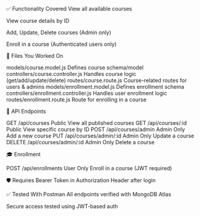 ✅ Functionality Covered
View all available courses

View course details by ID

Add, Update, Delete courses (Admin only)

Enroll in a course (Authenticated users only)

📂 Files You Worked On

models/course.model.js	Defines course schema/model
controllers/course.controller.js	Handles course logic (get/add/update/delete)
routes/course.route.js	Course-related routes for users & admins
models/enrollment.model.js	Defines enrollment schema
controllers/enrollment.controller.js	Handles user enrollment logic
routes/enrollment.route.js	Route for enrolling in a course

🔗 API Endpoints

GET	/api/courses	Public	View all published courses
GET	/api/courses/:id	Public	View specific course by ID
POST	/api/courses/admin	Admin Only	Add a new course
PUT	/api/courses/admin/:id	Admin Only	Update a course
DELETE	/api/courses/admin/:id	Admin Only	Delete a course

🎓 Enrollment

POST	/api/enrollments	User Only	Enroll in a course (JWT required)

🛡 Requires Bearer Token in Authorization Header after login

✅ Tested With Postman
All endpoints verified with MongoDB Atlas

Secure access tested using JWT-based auth

